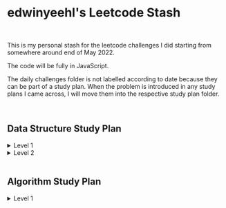# edwinyeehl's Leetcode Stash

<br />

This is my personal stash for the leetcode challenges I did starting from somewhere around end of May 2022.

The code will be fully in JavaScript.

The daily challenges folder is not labelled according to date because they can be part of a study plan. When the problem is introduced in any study plans I came across, I will move them into the respective study plan folder.

<br />

## Data Structure Study Plan

<details>
<summary>Level 1</summary>

* [Day 1 - Contains Duplicate](./data-structure-lvl-1/contains_duplicate.js)
* [Day 1 - Maximum Subarray](./data-structure-lvl-1/maximum-subarray.js)
* [Day 2 - Two Sum](./data-structure-lvl-1/two-sum.js)
* [Day 2 - Merge Sorted Array](./data-structure-lvl-1/merge-sorted-array.js)
* [Day 3 - Intersection of Two Arrays II](./data-structure-lvl-1/intersection-of-two-arrays-ii.js)
* [Day 3 - Best Time to Buy and Sell Stock](./data-structure-lvl-1/best-time-to-buy-and-sell-stock.js)
* [Day 4 - Reshape the Matrix](./data-structure-lvl-1/reshape-the-matrix.js)
* [Day 4 - Pascal's Triangle](./data-structure-lvl-1/pascals-triangle.js)
* [Day 5 - Valid Sudoku](./data-structure-lvl-1/valid-sudoku.js)
* [Day 5 - Search a 2D Matrix](./data-structure-lvl-1/search-a-2d-matrix.js)
* [Day 6 - First Unique Character in a String](./data-structure-lvl-1/first-unique-character-in-a-string.js)
* [Day 6 - Ransom Note](./data-structure-lvl-1/ransom-note.js)
* [Day 6 - Valid Anagram](./data-structure-lvl-1/valid-anagram.js)
* [Day 7 - Linked List Cycle](./data-structure-lvl-1/linked-list-cycle.js)
* [Day 7 - Merge Two Sorted Lists](./data-structure-lvl-1/merge-two-sorted-lists.js)
* [Day 7 - Remove Linked List Elements](./data-structure-lvl-1/remove-linked-list-elements.js)
* [Day 8 - Reverse Linked List](./data-structure-lvl-1/reverse-linked-list.js)
* [Day 8 - Remove Duplicates from Sorted List](./data-structure-lvl-1/remove-duplicates-from-sorted-list.js)
* [Day 9 - Valid Parentheses](./data-structure-lvl-1/valid-parentheses.js)
* [Day 9 - Implement Queue using Stacks](./data-structure-lvl-1/implement-queue-using-stacks.js)
* [Day 10 - Binary Tree Preorder Traversal](./data-structure-lvl-1/binary-tree-preorder-traversal.js)
* [Day 10 - Binary Tree Inorder Traversal](./data-structure-lvl-1/binary-tree-inorder-traversal.js)
* [Day 10 - Binary Tree Postorder Traversal](./data-structure-lvl-1/binary-tree-postorder-traversal.js)
* [Day 11 - Binary Tree Level Order Traversal](./data-structure-lvl-1/binary-tree-level-order-traversal.js)
* [Day 11 - Maximum Depth of Binary Tree](./data-structure-lvl-1/maximum-depth-of-binary-tree.js)
* [Day 11 - Symmetric Tree](./data-structure-lvl-1/symmetric-tree.js)
* [Day 12 - Invert Binary Tree](./data-structure-lvl-1/invert-binary-tree.js)
* [Day 12 - Path Sum](./data-structure-lvl-1/path-sum.js)
* [Day 13 - Search in a Binary Search Tree](./data-structure-lvl-1/search-in-a-binary-search-tree.js)
* [Day 13 - Insert into a Binary Search Tree](./data-structure-lvl-1/insert-into-a-binary-search-tree.js)
* [Day 14 - Validate Binary Search Tree](./data-structure-lvl-1/validate-binary-search-tree.js)
* [Day 14 - Two Sum IV - Input is a BST](./data-structure-lvl-1/two-sum-iv-input-is-a-bst.js)
* [Day 14 - Lowest Common Ancestor of a Binary Search Tree](./data-structure-lvl-1/lowest-common-ancestor-of-a-binary-search-tree.js)

</details>

<details>
<summary>Level 2</summary>

* [Day 1 - Single Number](./data-Structure-lvl-2/single-number.js)
* [Day 1 - Majority Element](./data-Structure-lvl-2/majority-element.js)
* [Day 1 - 3Sum](./data-Structure-lvl-2/3sum.js)
* [Day 2 - Sort Colors](./data-Structure-lvl-2/sort-colors.js)
* [Day 2 - Merge Intervals](./data-Structure-lvl-2/merge-intervals.js)
* [Day 2 - Design HashMap](./data-Structure-lvl-2/design-hashmap.js)
* [Day 3 - Pascal's Triangle II](./data-structure-lvl-2/pascals-triangle-ii.js)
* [Day 3 - Rotate Image](./data-structure-lvl-2/rotate-image.js)
* [Day 3 - Spiral Matrix II](./data-structure-lvl-2/spiral-matrix-ii.js)
* [Day 4 - Search a 2D Matrix II](./data-structure-lvl-2/search-a-2d-matrix-ii.js)
* [Day 4 - Non-overlapping Intervals](./data-structure-lvl-2/non-overlapping-intervals.js)

</details>

<br />

## Algorithm Study Plan

<details>
<summary>Level 1</summary>

* [Day 1 - Binary Search](./algorithm-lvl-1/binary-search.js)
* [Day 1 - First Bad Version](./algorithm-lvl-1/first-bad-version.js)
* [Day 1 -Search Insert Position](./algorithm-lvl-1/search-insert-position.js)
* [Day 2 - Squares of a Sorted Array](./algorithm-lvl-1/squares-of-a-sorted-array.js)
* [Day 2 - Rotate Array](./algorithm-lvl-1/rotate-array.js)
* [Day 3 - Move Zeroes](./algorithm-lvl-1/move-zeroes.js)
* [Day 3 -Two Sum II - Input Array Is Sorted](./algorithm-lvl-1/two-sum-ii-input-array-is-sorted.js)
* [Day 4 - Reverse String](./algorithm-lvl-1/reverse-string.js)
* [Day 4 - Reverse Words in a String III](./algorithm-lvl-1/reverse-words-in-a-string-iii.js)

</details>
